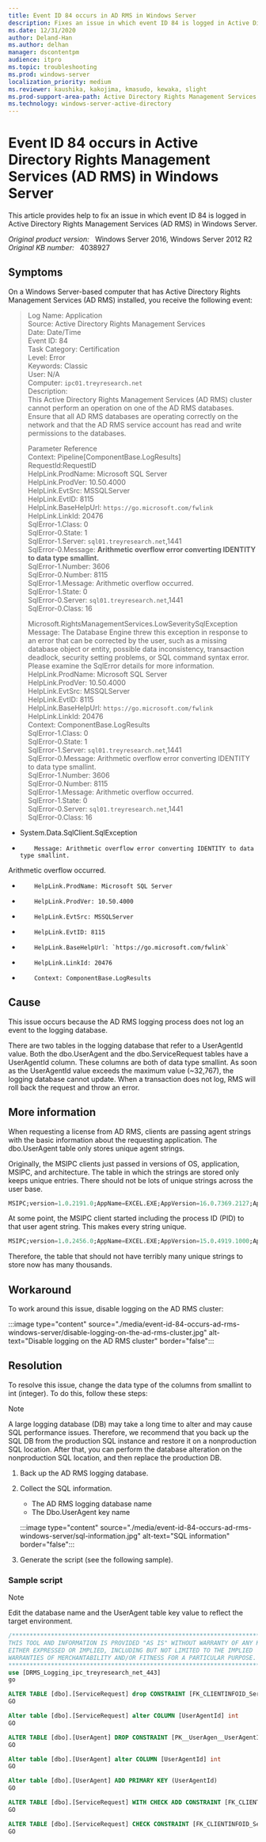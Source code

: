 ```yaml
---
title: Event ID 84 occurs in AD RMS in Windows Server
description: Fixes an issue in which event ID 84 is logged in Active Directory Rights Management Services (AD RMS) in Windows Server 2008 and later.
ms.date: 12/31/2020
author: Deland-Han
ms.author: delhan 
manager: dscontentpm
audience: itpro
ms.topic: troubleshooting
ms.prod: windows-server
localization_priority: medium
ms.reviewer: kaushika, kakojima, kmasudo, kewaka, slight
ms.prod-support-area-path: Active Directory Rights Management Services
ms.technology: windows-server-active-directory
---
```

# Event ID 84 occurs in Active Directory Rights Management Services (AD RMS) in Windows Server

This article provides help to fix an issue in which event ID 84 is logged in Active Directory Rights Management Services (AD RMS) in Windows Server.

_Original product version:_ &nbsp; Windows Server 2016, Windows Server 2012 R2  
_Original KB number:_ &nbsp; 4038927

## Symptoms

On a Windows Server-based computer that has Active Directory Rights Management Services (AD RMS) installed, you receive the following event:
> Log Name:      Application  
Source:        Active Directory Rights Management Services  
Date:         Date/Time  
Event ID:      84  
Task Category: Certification  
Level:         Error  
Keywords:      Classic  
User:          N/A  
Computer:      `ipc01.treyresearch.net`  
Description:  
This Active Directory Rights Management Services (AD RMS) cluster cannot perform an operation on one of the AD RMS databases. Ensure that all AD RMS databases are operating correctly on the network and that the AD RMS service account has read and write permissions to the databases.  
>
> Parameter Reference  
Context: Pipeline[ComponentBase.LogResults]  
RequestId:RequestID  
HelpLink.ProdName: Microsoft SQL Server  
HelpLink.ProdVer: 10.50.4000  
HelpLink.EvtSrc: MSSQLServer  
HelpLink.EvtID: 8115  
HelpLink.BaseHelpUrl: `https://go.microsoft.com/fwlink`  
HelpLink.LinkId: 20476  
SqlError-1.Class: 0  
SqlError-0.State: 1  
SqlError-1.Server: `sql01.treyresearch.net`,1441  
SqlError-0.Message: **Arithmetic overflow error converting IDENTITY to data type smallint.**  
SqlError-1.Number: 3606  
SqlError-0.Number: 8115  
SqlError-1.Message: Arithmetic overflow occurred.  
SqlError-1.State: 0  
SqlError-0.Server: `sql01.treyresearch.net`,1441  
SqlError-0.Class: 16  
>
> Microsoft.RightsManagementServices.LowSeveritySqlException  
        Message: The Database Engine threw this exception in response to an error that can be corrected by the user, such as a missing database object or entity, possible data inconsistency, transaction deadlock, security setting problems, or SQL command syntax error.  Please examine the SqlError details for more information.  
        HelpLink.ProdName: Microsoft SQL Server  
        HelpLink.ProdVer: 10.50.4000  
        HelpLink.EvtSrc: MSSQLServer  
        HelpLink.EvtID: 8115  
        HelpLink.BaseHelpUrl: `https://go.microsoft.com/fwlink`  
        HelpLink.LinkId: 20476  
        Context: ComponentBase.LogResults  
        SqlError-1.Class: 0  
        SqlError-0.State: 1  
        SqlError-1.Server: `sql01.treyresearch.net`,1441  
        SqlError-0.Message: Arithmetic overflow error converting IDENTITY to data type smallint.  
        SqlError-1.Number: 3606  
        SqlError-0.Number: 8115  
        SqlError-1.Message: Arithmetic overflow occurred.  
        SqlError-1.State: 0  
        SqlError-0.Server: `sql01.treyresearch.net`,1441  
        SqlError-0.Class: 16  
  + System.Data.SqlClient.SqlException  
  +         Message: Arithmetic overflow error converting IDENTITY to data type smallint.
Arithmetic overflow occurred.  
  +         HelpLink.ProdName: Microsoft SQL Server  
  +         HelpLink.ProdVer: 10.50.4000  
  +         HelpLink.EvtSrc: MSSQLServer  
  +         HelpLink.EvtID: 8115  
  +         HelpLink.BaseHelpUrl: `https://go.microsoft.com/fwlink`  
  +         HelpLink.LinkId: 20476  
  +         Context: ComponentBase.LogResults  

## Cause

This issue occurs because the AD RMS logging process does not log an event to the logging database.

There are two tables in the logging database that refer to a UserAgentId value. Both the dbo.UserAgent and the dbo.ServiceRequest tables have a UserAgentId column. These columns are both of data type smallint. As soon as the UserAgentId value exceeds the maximum value (~32,767), the logging database cannot update. When a transaction does not log, RMS will roll back the request and throw an error.

## More information

When requesting a license from AD RMS, clients are passing agent strings with the basic information about the requesting application. The dbo.UserAgent table only stores unique agent strings.

Originally, the MSIPC clients just passed in versions of OS, application, MSIPC, and architecture. The table in which the strings are stored only keeps unique entries. There should not be lots of unique strings across the user base.

```sql
MSIPC;version=1.0.2191.0;AppName=EXCEL.EXE;AppVersion=16.0.7369.2127;AppArch=x86;OSName=Windows;OSVersion=10.0.10586;OSArch=amd64
```

At some point, the MSIPC client started including the process ID (PID) to that user agent string. This makes every string unique.

```sql
MSIPC;version=1.0.2456.0;AppName=EXCEL.EXE;AppVersion=15.0.4919.1000;AppArch=x86;PID=13660;OSName=Windows;OSVersion=6.1.7601;OSA
```

Therefore, the table that should not have terribly many unique strings to store now has many thousands.

## Workaround

To work around this issue, disable logging on the AD RMS cluster:

:::image type="content" source="./media/event-id-84-occurs-ad-rms-windows-server/disable-logging-on-the-ad-rms-cluster.jpg" alt-text="Disable logging on the AD RMS cluster" border="false":::

## Resolution

To resolve this issue, change the data type of the columns from smallint to int (integer). To do this, follow these steps:

> [!Note]
> A large logging database (DB) may take a long time to alter and may cause SQL performance issues. Therefore, we recommend that you back up the SQL DB from the production SQL instance and restore it on a nonproduction SQL location. After that, you can perform the database alteration on the nonproduction SQL location, and then replace the production DB.

1. Back up the AD RMS logging database.
2. Collect the SQL information.
    - The AD RMS logging database name
    - The Dbo.UserAgent key name

    :::image type="content" source="./media/event-id-84-occurs-ad-rms-windows-server/sql-information.jpg" alt-text="SQL information" border="false":::

3. Generate the script (see the following sample).

### Sample script

> [!Note]
> Edit the database name and the UserAgent table key value to reflect the target environment.

```sql
/******************************************************************************* 
THIS TOOL AND INFORMATION IS PROVIDED "AS IS" WITHOUT WARRANTY OF ANY KIND,
EITHER EXPRESSED OR IMPLIED, INCLUDING BUT NOT LIMITED TO THE IMPLIED
WARRANTIES OF MERCHANTABILITY AND/OR FITNESS FOR A PARTICULAR PURPOSE.
*******************************************************************************/
use [DRMS_Logging_ipc_treyresearch_net_443]
go

ALTER TABLE [dbo].[ServiceRequest] drop CONSTRAINT [FK_CLIENTINFOID_ServiceRequest_UserAgent]
GO

Alter table [dbo].[ServiceRequest] alter COLUMN [UserAgentId] int
GO

ALTER TABLE [dbo].[UserAgent] DROP CONSTRAINT [PK__UserAgen__UserAgentId]
GO

Alter table [dbo].[UserAgent] alter COLUMN [UserAgentId] int
GO

Alter table [dbo].[UserAgent] ADD PRIMARY KEY (UserAgentId)
GO

ALTER TABLE [dbo].[ServiceRequest] WITH CHECK ADD CONSTRAINT [FK_CLIENTINFOID_ServiceRequest_UserAgent] FOREIGN KEY([UserAgentId]) REFERENCES [dbo].[UserAgent] ([UserAgentId])
GO

ALTER TABLE [dbo].[ServiceRequest] CHECK CONSTRAINT [FK_CLIENTINFOID_ServiceRequest_UserAgent]
GO
```
